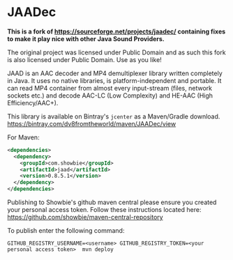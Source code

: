 # JAADec
**This is a fork of https://sourceforge.net/projects/jaadec/ containing fixes to make it play nice with other Java Sound Providers.**

The original project was licensed under Public Domain and as such this fork is also licensed under Public Domain. Use as you like!

JAAD is an AAC decoder and MP4 demultiplexer library written completely in Java. It uses no native libraries, is platform-independent and portable. It can read MP4 container from almost every input-stream (files, network sockets etc.) and decode AAC-LC (Low Complexity) and HE-AAC (High Efficiency/AAC+).

This library is available on Bintray's `jcenter` as a Maven/Gradle download.<br>
https://bintray.com/dv8fromtheworld/maven/JAADec/view

<p>
For Maven:

```xml
<dependencies>
  <dependency>
    <groupId>com.showbie</groupId>
    <artifactId>jaad</artifactId>
    <version>0.8.5.1</version>
  </dependency>
</dependencies>
```

Publishing to Showbie's github maven central please ensure you created your personal access token.  Follow these instructions located here:  https://github.com/showbie/maven-central-repository

To publish enter the following command:

`GITHUB_REGISTRY_USERNAME=<username> GITHUB_REGISTRY_TOKEN=<your personal access token>  mvn deploy`
